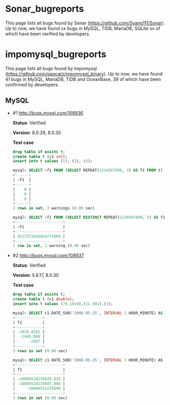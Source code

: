 # Sonar_bugreports
This page lists all bugs found by Sonar (https://github.com/Syang111/Sonar). Up to now, we have found xx bugs in MySQL, TiDB, MariaDB, SQLite xx of which have been verified by developers.


# impomysql_bugreports

This page lists all bugs found by impomysql (https://github.com/qaqcatz/impomysql_binary). Up to now, we have found 41 bugs in MySQL, MariaDB, TiDB and OceanBase, 39 of which have been confirmed by developers.

## MySQL

* #1 http://bugs.mysql.com/108936

  **Status**: Verified

  **Version**: 8.0.29, 8.0.30

  **Test case**

  ```sql
  drop table if exists t;
  create table t (c1 int);
  insert into t values (1), (2), (3);
  
  mysql> SELECT ~f1 FROM (SELECT REPEAT(1234567890, 3) AS f1 FROM t) AS t1; --sql1
  +------+
  | ~f1  |
  +------+
  |    0 |
  |    0 |
  |    0 |
  +------+
  3 rows in set, 3 warnings (0.00 sec)
  
  mysql> SELECT ~f1 FROM (SELECT DISTINCT REPEAT(1234567890, 3) AS f1 FROM t) AS t1; --sql2
  +---------------------+
  | ~f1                 |
  +---------------------+
  | 9223372036854775808 |
  +---------------------+
  1 row in set, 1 warning (0.00 sec)
  ```

* #2 http://bugs.mysql.com/108937

  **Status**: Verified

  **Version**: 5.6.17, 8.0.30

  **Test case**

  ```sql
  drop table if exists t;
  create table t (c1 double);
  insert into t values (79.1819),(12.991),(1);
  
  mysql> SELECT c1-DATE_SUB('2008-05-25', INTERVAL 1 HOUR_MINUTE) AS f1 FROM t HAVING f1 != 0; -- sql1
  +------------+
  | f1         |
  +------------+
  | -1928.8181 |
  |  -1995.009 |
  |      -2007 |
  +------------+
  3 rows in set (0.00 sec)
  
  mysql> SELECT c1-DATE_SUB('2008-05-25', INTERVAL 1 HOUR_MINUTE) AS f1 FROM t HAVING 1; -- sql2
  +---------------------+
  | f1                  |
  +---------------------+
  | -20080524235820.816 |
  | -20080524235887.008 |
  |     -20080524235899 |
  +---------------------+
  3 rows in set (0.00 sec)
  ```

